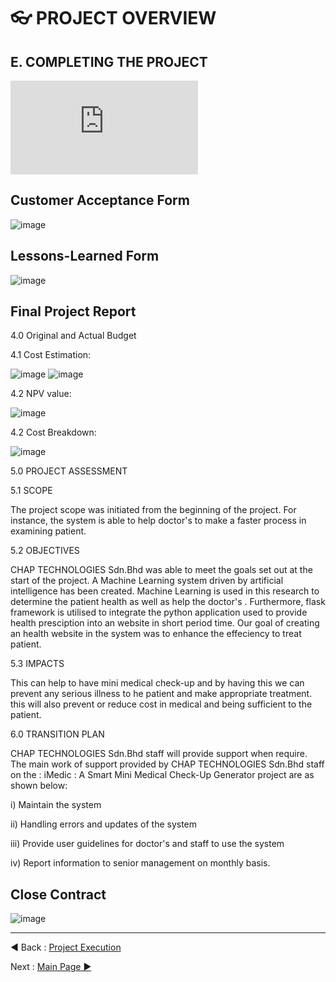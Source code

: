 # 👓 PROJECT OVERVIEW
## E. COMPLETING THE PROJECT
![CLOSING FILE.pdf](https://github.com/rootReb0rn/iMedic/blob/c11b8a183e3cbb79b72a63d334589fb52628036e/Documentation/PDF%20Report/closing.pdf)

## Customer Acceptance Form
![image](../Documentation/Assets/Overview_and_Summary/11.PNG)
## Lessons-Learned Form
![image](../Documentation/Assets/Overview_and_Summary/2222.PNG)

## Final Project Report
4.0 Original and Actual Budget

4.1 Cost Estimation:

![image](../Documentation/Assets/Overview_and_Summary/4444444.PNG)
![image](../Documentation/Assets/Overview_and_Summary/55555.PNG)



4.2 NPV value:
  
  ![image](../Documentation/Assets/Overview_and_Summary/66666.PNG)
  
4.2 Cost Breakdown:

   ![image](../Documentation/Assets/Overview_and_Summary/77777777.PNG)
   
  
5.0 PROJECT ASSESSMENT

5.1 SCOPE

The project scope was initiated from the beginning of the project. For instance, the system is able to help doctor's to make a faster process in examining patient.


5.2 OBJECTIVES

CHAP TECHNOLOGIES Sdn.Bhd was able to meet the goals set out at the start of the project. A Machine Learning system driven by artificial intelligence has been created. Machine Learning is used in this research to determine the patient health as well as help the doctor's . Furthermore, flask framework is utilised to integrate the python application used to provide health presciption into an website in short period time. Our goal of creating an health website in the system was to enhance the effeciency to treat patient.

5.3 IMPACTS

This can help to have mini medical check-up and by having this we can prevent any serious illness to he patient and make appropriate treatment. this will also prevent or reduce cost in medical and being  sufficient to the patient.

6.0 TRANSITION PLAN

CHAP TECHNOLOGIES Sdn.Bhd staff will provide support when require. The main work of support provided by CHAP TECHNOLOGIES Sdn.Bhd staff on the :   iMedic : A Smart Mini Medical Check-Up Generator project are as shown below:

i) Maintain the system

ii) Handling errors and updates of the system

iii) Provide user guidelines for doctor's and staff to use the system

iv) Report information to senior management on monthly basis.


## Close Contract
![image](../Documentation/Assets/Overview_and_Summary/3333.PNG)


















---
◀ Back : [Project Execution](D-PROJECT_EXECUTION.md)  

Next : [Main Page ▶](../README.md)
